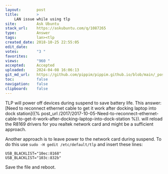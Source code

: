 ```yaml
---
layout:       post
title:        >
    LAN issue while using tlp
site:         Ask Ubuntu
stack_url:    https://askubuntu.com/q/1087265
type:         Answer
tags:         lan><tlp
created_date: 2018-10-25 22:55:05
edit_date:    
votes:        "3 "
favorites:    
views:        "960 "
accepted:     Accepted
uploaded:     2024-04-08 16:06:13
git_md_url:   https://github.com/pippim/pippim.github.io/blob/main/_posts/2018/2018-10-25-LAN-issue-while-using-tlp.md
toc:          false
navigation:   false
clipboard:    false
---
```


TLP will power off devices during suspend to save battery life. This answer: [Need to reconnect ethernet cable to get it work after docking laptop into dock station]({% post_url /2017/2017-10-05-Need-to-reconnect-ethernet-cable-to-get-it-work-after-docking-laptop-into-dock-station %}). will reload the R8169 drivers for you realtek network card and might be a sufficient approach.

Another approach is to leave power to the network card during suspend. To do this use `sudo -H gedit /etc/default/tlp` and insert these lines:

``` 
USB_BLACKLIST="10ec:8168"
USB_BLACKLIST="103c:832b"
```

Save the file and reboot.

